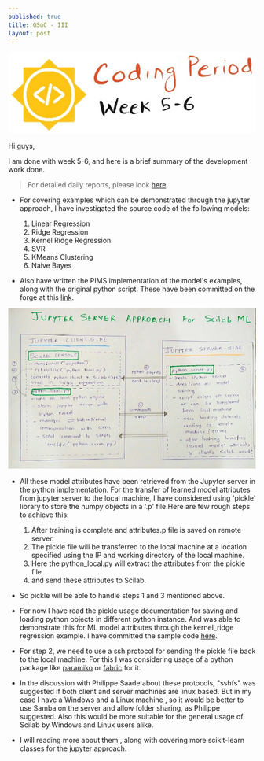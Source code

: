 ```yaml
---
published: true
title: GSoC - III
layout: post
---
```

![](/images/week3.jpg)  

Hi guys,

I am done with week 5-6, and here is a brief summary of the development work done. 

> For detailed daily reports, please look [here](https://wiki.scilab.org/mandar061095%40gmail.com)

 * For covering examples which can be demonstrated through the jupyter approach, I have investigated the source code of the following models:  

    1. Linear Regression  
    2. Ridge Regression  
    3. Kernel Ridge Regression  
    4. SVR  
    5. KMeans Clustering  
    6. Naive Bayes  
    

 * Also have written the PIMS implementation of the model's examples, along with the original python script. These have been committed on the forge at this [link](http://forge.scilab.org/index.php/p/machine-learning-toolbox/source/tree/master/Integration%20Approach/PIMS_python_compare).  

![](/images/jupyter_approach1.jpg)  

 * All these model attributes have been retrieved from the Jupyter server in the python implementation. For the transfer of learned model attributes from jupyter server to the local machine, I have considered using 'pickle' library to store the numpy objects in a '.p' file.Here are few rough steps to achieve this:  
 
   1. After training is complete and attributes.p file is saved on remote server.  
   2. The pickle file will be transferred to the local machine at a location specified using the IP and working directory of the local machine.  
   3. Here the python_local.py will extract the attributes from the pickle file  
   4. and send these attributes to Scilab.  

 * So pickle will be able to handle steps 1 and 3 mentioned above.  

 * For now I have read the pickle usage documentation for saving and loading python objects in different python instance. And was able to demonstrate this for ML model attributes through the kernel_ridge regression example. I have committed the sample code [here](http://forge.scilab.org/index.php/p/machine-learning-toolbox/source/tree/master/Integration%20Approach/Jupyter_Approach/Storage).    
 
 * For step 2, we need to use a ssh protocol for sending the pickle file back to the local machine. For this I was considering usage of a python package like [paramiko](http://www.paramiko.org/) or [fabric](http://www.fabfile.org/) for it.   

 * In the discussion with Philippe Saade about these protocols, "sshfs" was suggested if both client and server machines are linux based. But in my case I have a Windows and a Linux machine , so it would be better to use Samba on the server and allow folder sharing, as Philippe suggested. Also this would be more suitable for the general usage of Scilab by Windows and Linux users alike.  

 * I will reading more about them , along with covering more scikit-learn classes for the jupyter approach.
